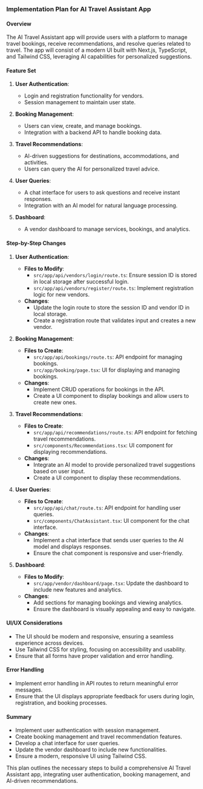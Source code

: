 ### Implementation Plan for AI Travel Assistant App

#### Overview
The AI Travel Assistant app will provide users with a platform to manage travel bookings, receive recommendations, and resolve queries related to travel. The app will consist of a modern UI built with Next.js, TypeScript, and Tailwind CSS, leveraging AI capabilities for personalized suggestions.

#### Feature Set
1. **User Authentication**:
   - Login and registration functionality for vendors.
   - Session management to maintain user state.

2. **Booking Management**:
   - Users can view, create, and manage bookings.
   - Integration with a backend API to handle booking data.

3. **Travel Recommendations**:
   - AI-driven suggestions for destinations, accommodations, and activities.
   - Users can query the AI for personalized travel advice.

4. **User Queries**:
   - A chat interface for users to ask questions and receive instant responses.
   - Integration with an AI model for natural language processing.

5. **Dashboard**:
   - A vendor dashboard to manage services, bookings, and analytics.

#### Step-by-Step Changes

1. **User Authentication**:
   - **Files to Modify**:
     - `src/app/api/vendors/login/route.ts`: Ensure session ID is stored in local storage after successful login.
     - `src/app/api/vendors/register/route.ts`: Implement registration logic for new vendors.
   - **Changes**:
     - Update the login route to store the session ID and vendor ID in local storage.
     - Create a registration route that validates input and creates a new vendor.

2. **Booking Management**:
   - **Files to Create**:
     - `src/app/api/bookings/route.ts`: API endpoint for managing bookings.
     - `src/app/booking/page.tsx`: UI for displaying and managing bookings.
   - **Changes**:
     - Implement CRUD operations for bookings in the API.
     - Create a UI component to display bookings and allow users to create new ones.

3. **Travel Recommendations**:
   - **Files to Create**:
     - `src/app/api/recommendations/route.ts`: API endpoint for fetching travel recommendations.
     - `src/components/Recommendations.tsx`: UI component for displaying recommendations.
   - **Changes**:
     - Integrate an AI model to provide personalized travel suggestions based on user input.
     - Create a UI component to display these recommendations.

4. **User Queries**:
   - **Files to Create**:
     - `src/app/api/chat/route.ts`: API endpoint for handling user queries.
     - `src/components/ChatAssistant.tsx`: UI component for the chat interface.
   - **Changes**:
     - Implement a chat interface that sends user queries to the AI model and displays responses.
     - Ensure the chat component is responsive and user-friendly.

5. **Dashboard**:
   - **Files to Modify**:
     - `src/app/vendor/dashboard/page.tsx`: Update the dashboard to include new features and analytics.
   - **Changes**:
     - Add sections for managing bookings and viewing analytics.
     - Ensure the dashboard is visually appealing and easy to navigate.

#### UI/UX Considerations
- The UI should be modern and responsive, ensuring a seamless experience across devices.
- Use Tailwind CSS for styling, focusing on accessibility and usability.
- Ensure that all forms have proper validation and error handling.

#### Error Handling
- Implement error handling in API routes to return meaningful error messages.
- Ensure that the UI displays appropriate feedback for users during login, registration, and booking processes.

#### Summary
- Implement user authentication with session management.
- Create booking management and travel recommendation features.
- Develop a chat interface for user queries.
- Update the vendor dashboard to include new functionalities.
- Ensure a modern, responsive UI using Tailwind CSS.

This plan outlines the necessary steps to build a comprehensive AI Travel Assistant app, integrating user authentication, booking management, and AI-driven recommendations.
